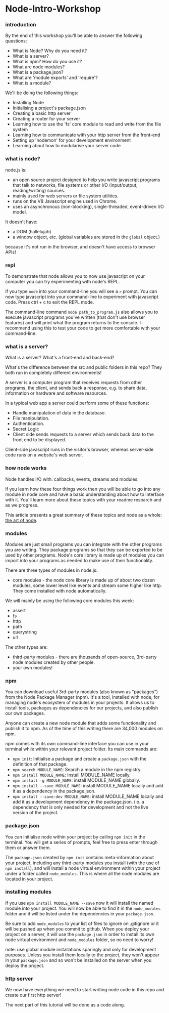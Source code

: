 # Node-Intro-Workshop

### introduction

By the end of this workshop you'll be able to answer the following questions:

* What is Node? Why do you need it?
* What is a server?
* What is npm? How do you use it?
* What are node modules?
* What is a package.json?
* What are 'module exports' and 'require'?
* What is a module?

We'll be doing the following things:

* Installing Node
* Initialising a project's package.json
* Creating a basic http server
* Creating a router for your server
* Learning how to use the 'fs' core module to read and write from the file system
* Learning how to communicate with your http server from the front-end
* Setting up 'nodemon' for your development environment
* Learning about how to modularise your server code

### what is node?

node.js is:

* an open source project designed to help you write javascript programs that talk
to networks, file systems or other I/O (input/output, reading/writing) sources.
* mainly used for web servers or file system utilities.
* runs on the V8 Javascript engine used in Chrome.
* uses an asynchronous (non-blocking), single-threaded, event-driven I/O model.

It doesn't have:

* a DOM (hallelujah)
* a window object, etc. (global variables are stored in the `global` object.)

because it's not run in the browser, and doesn't have access to browser APIs!

### repl

To demonstrate that node allows you to now use javascript on your computer you can try experimenting
with node's REPL.

If you type `node` into your command-line you will see a `>` prompt. You can now type javascript
into your command-line to experiment with javascript code. Press ctrl + c to exit the REPL mode.

The command-line command `node path_to_program.js` also allows you to execute javascript programs you've
written (that don't use browser features) and will print what the program returns to the console. I recommend using this to test your code to get more comfortable with your command-line.

### what is a server?

What is a server? What's a front-end and back-end?

What's the difference between the src and public folders in this repo? They both run in completely different environments!

A server is a computer program that receives requests from other programs, the client, and sends back a response, e.g. to share data, information or hardware and software resources.

In a typical web app a server could perform some of these functions:

* Handle manipulation of data in the database.
* File manipulation.
* Authentication.
* Secret Logic
* Client side sends requests to a server which sends back data to the front end to be displayed.

Client-side javascript runs in the visitor's browser, whereas server-side code runs on a website's web server.

### how node works

Node handles I/O with: callbacks, events, streams and modules.

If you learn how these four things work then you will be able to go into any module in node core and have a basic understanding about how to interface with it. You'll learn more about these topics with your readme research and as we progress.

This article presents a great summary of these topics and node as a whole: [the art of node](https://github.com/maxogden/art-of-node).

### modules

Modules are just small programs you can integrate with the other programs you are writing.
They package programs so that they can be exported to be used by other programs.
Node's core library is made up of modules you can import into your programs as needed to make use
of their functionality.

There are three types of modules in node.js:

* core modules - the node core library is made up of about two dozen modules, some lower level like events and stream some higher like http. They come installed with node automatically.

We will mainly be using the following core modules this week:

* assert
* fs
* http
* path
* querystring
* url

The other types are:

* third-party modules - there are thousands of open-source, 3rd-party node modules created by other people.
* your own modules!

### npm

You can download useful 3rd-party modules (also known as "packages") from the Node Package Manager (npm). It's a tool, installed with node, for managing node's ecosystem of modules in your projects. It allows us to install tools, packages as dependencies for our projects, and also publish our own packages.

Anyone can create a new node module that adds some functionality and publish it to npm. As of the time of this writing there are 34,000 modules on npm.

npm comes with its own command-line interface you can use in your terminal while within your relevant project folder. Its main commands are:

* `npm init`: Initialise a package and create a `package.json` with the definition of that package.
* `npm search MODULE_NAME`: Search a module in the npm registry.
* `npm install MODULE_NAME`: Install MODULE\_NAME locally.
* `npm install -g MODULE_NAME`: install MODULE\_NAME globally.
* `npm install --save MODULE_NAME`: install MODULE\_NAME locally and add it as a dependency in the package.json.
* `npm install --save-dev MODULE_NAME`: install MODULE\_NAME locally and add it as a development dependency in the package.json. i.e. a dependency that is only needed for development and not the live version of the project.

### package.json

You can initialise node within your project by calling `npm init` in the terminal. You will get
a series of prompts, feel free to press enter through them or answer them.

The `package.json` created by `npm init` contains meta-information about your project, including any third-party modules you install (with the use of `npm install`), and will install a node virtual environment within your project under a folder called `node_modules`. This is where all the node modules are located in your project.

### installing modules

If you use `npm install MODULE_NAME --save` now it will install the named module into your project. You will now be able to find it in the `node_modules` folder and it will be listed under the dependencies in your `package.json`.

Be sure to add `node_modules` to your list of files to ignore on .gitignore or it will be pushed up
when you commit to github. When you deploy your project on a server, it will use the `package.json` in order to install its own node virtual environment and `node_modules` folder, so no need to worry!

note: use global module installations sparingly and only for development purposes. Unless you install them locally to the project, they won't appear in your `package.json` and so won't be installed on the server when you deploy the project.

### http server

We now have everything we need to start writing node code in this repo and create our first http server!

The next part of this tutorial will be done as a code along.
